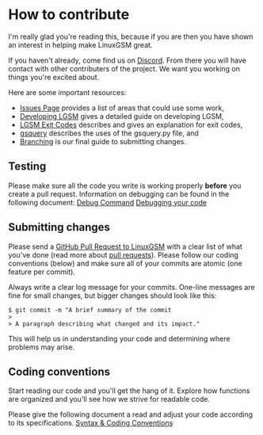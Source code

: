 # How to contribute

I'm really glad you're reading this, because if you are then you have shown an interest in helping make LinuxGSM great.

If you haven't already, come find us on [Discord](https://gameservermanagers.com/discord). From there you will have contact with other contributers of the project. We want you working on things you're excited about.

Here are some important resources:

  * [Issues Page](https://github.com/GameServerManagers/LinuxGSM/issues) provides a list of areas that could use some work,
  * [Developing LGSM](https://github.com/GameServerManagers/LinuxGSM/wiki/Developing-LGSM) gives a detailed guide on developing LGSM,
  * [LGSM Exit Codes](https://github.com/GameServerManagers/LinuxGSM/wiki/LGSM-Exit-Codes) describes and gives an explanation for exit codes,
  * [gsquery](https://github.com/GameServerManagers/LinuxGSM/wiki/gsquery.py) describes the uses of the gsquery.py file, and
  * [Branching](https://github.com/GameServerManagers/LinuxGSM/wiki/Branching) is our final guide to submitting changes.
  
## Testing

Please make sure all the code you write is working properly **before** you create a pull request. Information on debugging can be found in the following document:
[Debug Command](https://github.com/GameServerManagers/LinuxGSM/wiki/debug)
[Debugging your code](https://github.com/GameServerManagers/LinuxGSM/wiki/Developing-LGSM#testing-and-debugging-your-code)

## Submitting changes

Please send a [GitHub Pull Request to LinuxGSM](https://github.com/GameServerManagers/LinuxGSM/pull/new/develop) with a clear list of what you've done (read more about [pull requests](https://help.github.com/articles/about-pull-requests/)). Please follow our coding conventions (below) and make sure all of your commits are atomic (one feature per commit).

Always write a clear log message for your commits. One-line messages are fine for small changes, but bigger changes should look like this:

    $ git commit -m "A brief summary of the commit
    > 
    > A paragraph describing what changed and its impact."
This will help us in understanding your code and determining where problems may arise.

## Coding conventions

Start reading our code and you'll get the hang of it. Explore how functions are organized and you'll see how we strive for readable code.

Please give the following document a read and adjust your code according to its specifications.
[Syntax & Coding Conventions](https://github.com/GameServerManagers/LinuxGSM/wiki/Syntax-&-Conventions)



